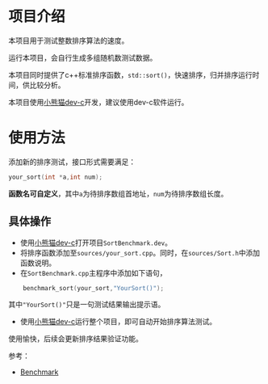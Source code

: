 # 项目介绍

本项目用于测试整数排序算法的速度。



运行本项目，会自行生成多组随机数测试数据。

本项目同时提供了c++标准排序函数，`std::sort()`，快速排序，归并排序运行时间，供比较分析。

本项目使用[小熊猫dev-c](https://royqh.net/devcpp/download)开发，建议使用dev-c软件运行。


# 使用方法

添加新的排序测试，接口形式需要满足：

```c++
your_sort(int *a,int num);
```

**函数名可自定义**，其中`a`为待排序数组首地址，`num`为待排序数组长度。

## 具体操作

* 使用[小熊猫dev-c](https://royqh.net/devcpp/download)打开项目`SortBenchmark.dev`。
* 将排序函数添加至`sources/your_sort.cpp`。同时，在`sources/Sort.h`中添加函数说明。
* 在`SortBenchmark.cpp`主程序中添加如下语句，

```c++
    benchmark_sort(your_sort,"YourSort()");
```

其中`"YourSort()"`只是一句测试结果输出提示语。

* 使用[小熊猫dev-c](https://royqh.net/devcpp/download)运行整个项目，即可自动开始排序算法测试。



使用愉快，后续会更新排序结果验证功能。

参考：
* [Benchmark](https://github.com/Ming-boop/ICPC/blob/master/Benchmark/Sort/Benchmark.cpp)
